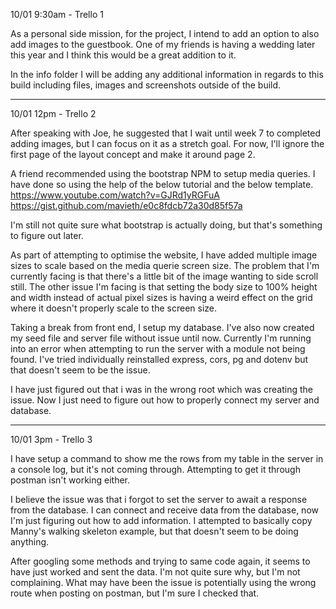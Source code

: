 10/01 9:30am - Trello 1

As a personal side mission, for the project, I intend to add an option to also add images to the guestbook. One of my friends is having a wedding later this year and I think this would be a great addition to it.

In the info folder I will be adding any additional information in regards to this build including files, images and screenshots outside of the build.

---

10/01 12pm - Trello 2

After speaking with Joe, he suggested that I wait until week 7 to completed adding images, but I can focus on it as a stretch goal. For now, I'll ignore the first page of the layout concept and make it around page 2.

A friend recommended using the bootstrap NPM to setup media queries. I have done so using the help of the below tutorial and the below template.
https://www.youtube.com/watch?v=GJRd1yRGFuA
https://gist.github.com/mavieth/e0c8fdcb72a30d85f57a

I'm still not quite sure what bootstrap is actually doing, but that's something to figure out later.

As part of attempting to optimise the website, I have added multiple image sizes to scale based on the media querie screen size. The problem that I'm currently facing is that there's a little bit of the image wanting to side scroll still. The other issue I'm facing is that setting the body size to 100% height and width instead of actual pixel sizes is having a weird effect on the grid where it doesn't properly scale to the screen size.

Taking a break from front end, I setup my database. I've also now created my seed file and server file without issue until now. Currently I'm running into an error when attempting to run the server with a module not being found. I've tried individually reinstalled express, cors, pg and dotenv but that doesn't seem to be the issue.

I have just figured out that i was in the wrong root which was creating the issue. Now I just need to figure out how to properly connect my server and database.

---

10/01 3pm - Trello 3

I have setup a command to show me the rows from my table in the server in a console log, but it's not coming through. Attempting to get it through postman isn't working either.

I believe the issue was that i forgot to set the server to await a response from the database. I can connect and receive data from the database, now I'm just figuring out how to add information. I attempted to basically copy Manny's walking skeleton example, but that doesn't seem to be doing anything.

After googling some methods and trying to same code again, it seems to have just worked and sent the data. I'm not quite sure why, but I'm not complaining. What may have been the issue is potentially using the wrong route when posting on postman, but I'm sure I checked that.
